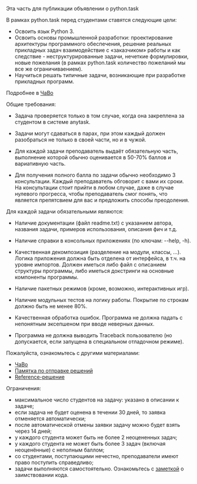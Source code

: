 Эта часть для публикации объявлении о python.task

В рамках python.task перед студентами ставятся следующие цели:

* Освоить язык Python 3.
* Освоить основы промышленной разработки:
проектирование архитектуры программного обеспечения, 
решение реальных прикладных задач
взаимодействие с «заказчиком» работы и как следствие - неструктурированные задачи, нечеткие формулировки, новые пожелания (в рамках python.task количество пожеланий мы все же ограничиваением).
*  Научиться решать типичные задачи, возникающие при разработке прикладных программ.

Подробнее в [ЧаВо](https://github.com/python-fiit/public-materials/blob/master/python.task-info/python.faq.md)

Общие требования:
-  Задача проверяется только в том случае, когда она закреплена за студентом в системе anytask.

-  Задачи могут сдаваться в парах, при этом каждый должен разобраться не только в своей части, но и в чужой. 

-  Для каждой задачи преподаватель выдаёт обязательную часть, выполнение которой обычно оценивается в 50-70% баллов и вариативную часть. 

-  Для получения полного балла по задачи обычно необходимо 3 консультации. Каждый преподаватель обговорит с вами их сроки. На консультации стоит прийти в любом случае, даже в случае нулевого прогресса, чтобы преподаватель смог понять, что является препятсвием для вас и предложить способы преодоления.

Для каждой задачи обязательными являются:

-   Наличие документации (файл readme.txt) с указанием автора, названия
    задачи, примеров использования, описания фич и т.д.

-   Наличие справки в консольных приложениях (по ключам: --help, -h).

-   Качественная декомпозиция (разделение на модули, классы, …). Логика
    приложения должна быть отделена от интерфейса, в т.ч. на уровне
    импортов. Должен иметься либо файл с описанием структуры
    программы, либо иметься докстринги на основные компоненты
    программы.

-   Наличие пакетных режимов (кроме, возможно, интерактивных игр).

-   Наличие модульных тестов на логику работы. Покрытие по строкам должно быть не менее 80%.

-   Качественная обработка ошибок. Программа не должна падать с непонятным эксепшеном при вводе неверных данных.

-   Программа не должна выводить Traceback пользователю (но допускается, если запущена в специальном отладочном режиме).


Пожалуйста, ознакомьтесь с другими материалами: 
* [ЧаВо](https://github.com/python-fiit/public-materials/blob/master/python.task-info/python.faq.md)
* [Памятка по отправке решений](https://docs.google.com/document/d/1Qh_VHo-xDm0lBDfsUQOfdrXT1vuBBjW7f9HcACZuygA/edit)
* [Reference-решение](https://github.com/victorsamun/minesweeper)

Ограничения:

* максимальное число студентов на задачу: указано в описании к задаче;
* eсли задача не будет оценена в течении 30 дней, то заявка отменяется автоматически;
* после автоматической отмены заявки задачу можно будет взять через 14 дней;
* у каждого студента может быть не более 2 неоцененных задач;
* у каждого студента не может быть более 3 задач (включая неоценённые) с неполным баллом;
* со студентами, поступающими нечестно, преподаватели имеют право поступить справедливо;
* задачи выполняются самостоятельно. Ознакомьтесь с [заметкой](https://integrity.mit.edu/handbook/writing-code) о заимствовании кода.

